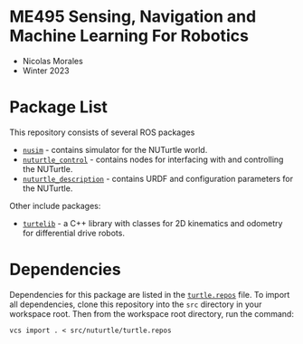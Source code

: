 # ME495 Sensing, Navigation and Machine Learning For Robotics
* Nicolas Morales
* Winter 2023

# Package List
This repository consists of several ROS packages
- [`nusim`](nusim) - contains simulator for the NUTurtle world.
- [`nuturtle_control`](nuturtle_control) - contains nodes for interfacing with and controlling the NUTurtle.
- [`nuturtle_description`](nuturtle_description) - contains URDF and configuration parameters for the NUTurtle.

Other include packages:
- [`turtelib`](turtlelib) - a C++ library with classes for 2D kinematics and odometry for differential drive robots.

# Dependencies
Dependencies for this package are listed in the [`turtle.repos`](turtle.repos) file. To import all dependencies, clone this repository into the `src` directory in your workspace root. Then from the workspace root directory, run the command:
```
vcs import . < src/nuturtle/turtle.repos
```